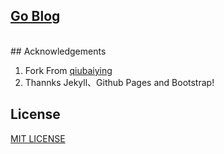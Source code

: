 ## [Go Blog](https://yves-y-zhang.github.io/)

</br>
## Acknowledgements

1. Fork From [qiubaiying](https://github.com/qiubaiying/qiubaiying.github.io)
2. Thannks Jekyll、Github Pages and Bootstrap!

## License

[MIT LICENSE](https://github.com/qiubaiying/qiubaiying.github.io/blob/master/LICENSE)

